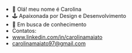 - 👋 Olá! meu nome é Carolina
- 🕹️ Apaixonada por Design e Desenvolvimento 
- 🌱 Em busca de conhecimento
- Contatos:
- www.linkedin.com/in/carolinamaiato
- carolinamaiato97@gmail.com




<!---
maiato97/maiato97 is a ✨ special ✨ repository because its `README.md` (this file) appears on your GitHub profile.
You can click the Preview link to take a look at your changes.
--->
